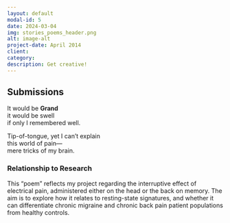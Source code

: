 ```yaml
---
layout: default
modal-id: 5
date: 2024-03-04
img: stories_poems_header.png
alt: image-alt
project-date: April 2014
client:
category:
description: Get creative!
---
```


## Submissions

It would be **Grand**  
it would be swell  
if only I remembered well.

Tip-of-tongue, yet I can’t explain  
this world of pain—  
mere tricks of my brain.

### Relationship to Research

This “poem” reflects my project regarding the interruptive effect of electrical pain, administered either on the head or the back on memory. The aim is to explore how it relates to resting-state signatures, and whether it can differentiate chronic migraine and chronic back pain patient populations from healthy controls.
